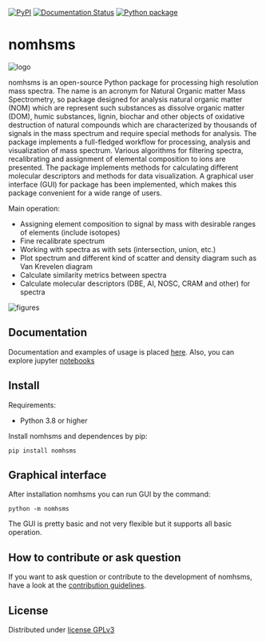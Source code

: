
[![PyPI](https://img.shields.io/pypi/v/nomhsms)](https://pypi.org/project/nomhsms/)
[![Documentation Status](https://readthedocs.org/projects/nomhsms/badge/?version=latest)](https://nomhsms.readthedocs.io/en/latest/?badge=latest)
[![Python package](https://github.com/nomhsms/nomhsms/actions/workflows/python-package.yml/badge.svg)](https://github.com/nomhsms/nomhsms/actions/workflows/python-package.yml)

# nomhsms

![logo](https://github.com/nomhsms/nomhsms/raw/master/docs/_static/nomhsms_logo.png)

nomhsms is an open-source Python package for processing high resolution mass spectra. The name is an acronym for Natural Organic matter Mass Spectrometry, so package designed for analysis natural organic matter (NOM) which are represent such substances as dissolve organic matter (DOM), humic substances, lignin, biochar and other objects of oxidative destruction of natural compounds which are characterized by thousands of signals in the mass spectrum and require special methods for analysis. The package implements a full-fledged workflow for processing, analysis and visualization of mass spectrum. Various algorithms for filtering spectra, recalibrating and assignment of elemental composition to ions are presented. The package implements methods for calculating different molecular descriptors and methods for data visualization. A graphical user interface (GUI) for package has been implemented, which makes this package convenient for a wide range of users.

Main operation:

- Assigning element composition to signal by mass with desirable ranges of elements (include isotopes)
- Fine recalibrate spectrum
- Working with spectra as with sets (intersection, union, etc.)
- Plot spectrum and different kind of scatter and density diagram such as Van Krevelen diagram
- Calculate similarity metrics between spectra
- Calculate molecular descriptors (DBE, AI, NOSC, CRAM and other) for spectra

![figures](https://github.com/nomhsms/nomhsms/raw/master/docs/_static/workflow.png)

## Documentation

Documentation and examples of usage is placed [here](https://nomhsms.readthedocs.io). Also, you can explore jupyter [notebooks](https://github.com/nomhsms/nomhsms/tree/master/notebooks)

## Install

Requirements:

- Python 3.8 or higher

Install nomhsms and dependences by pip:

```console
pip install nomhsms
```

## Graphical interface

After installation nomhsms you can run GUI by the command:

```console
python -m nomhsms
```

The GUI is pretty basic and not very flexible but it supports all basic operation.

## How to contribute or ask question

If you want to ask question or contribute to the development of nomhsms, have a look at the [contribution guidelines](https://github.com/nomhsms/nomhsms/blob/master/CONTRIBUTING.md).

## License

Distributed under [license GPLv3](https://www.gnu.org/licenses/gpl-3.0.en.html)